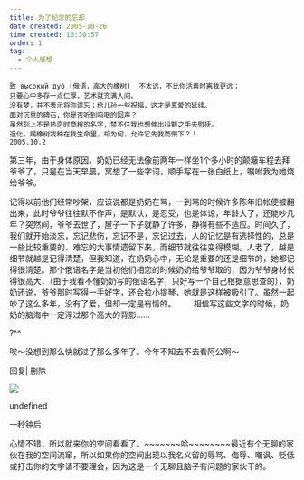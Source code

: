 ```yaml
---
title: 为了纪念的忘却 
date created: 2005-10-26
time created: 10:30:57
order: 1
tag:
  - 个人感想
--- 
```


	致 высокий дуб (俄语，高大的橡树)  不太远，不比你活着时离我更远；
	只要心中多存一点仁厚，艺术就充满人间。 
	没有梦，并不表示将你遗忘；给儿孙一些祝福，这才是真爱的延续。 
	面对沉重的碑石，你是否听到呜咽的回声？
	虽然刻上不是热恋时商榷的名字，禁不住我也想伸出抖颤之手去慰抚。 
	造化，赐橡树栽种在我生命里，却为何，允许它先我而倒下？！  
	2005.10.2        

第三年，由于身体原因，奶奶已经无法像前两年一样坐1个多小时的颠簸车程去拜爷爷了，只是在当天早晨，冥想了一些字词，顺手写在一张白纸上，嘱咐我为她烧给爷爷。       

记得以前他们经常吵架，应该说都是奶奶在骂，一到骂的时候许多陈年旧帐便被翻出来，此时爷爷往往默不作声，是默认，是忍受，也是体谅，年龄大了，还能吵几年？突然间，爷爷去世了，屋子一下子就静了许多，静得有些不适应。时间久了，我们就开始淡忘，忘记悲伤，忘记不是，忘记过去，人的记忆是有选择性的，总是一些比较重要的、难忘的大事情遗留下来，而细节就往往变得模糊。人老了，越是细节就越是记得清楚，但我知道，在奶奶心中，无论是重要的还是细节的，她都记得很清楚。那个俄语名字是当初他们相恋的时候奶奶给爷爷取的，因为爷爷身材长得很高大，（由于我看不懂奶奶写的俄语名字，只好写一个自己根据意思查的），奶奶还说，爷爷那时写得一手好字，还会拉小提琴，她就是这样被吸引了。虽然一起吵了这么多年，没有了爱，但却一定是有情的。       
相信写这些文字的时候，奶奶的脑海中一定浮过那个高大的背影......

?^^

唉～没想到那么快就过了那么多年了。今年不知去不去看阿公啊～

回复| 删除

![](http://b.bst.126.net/common/face60.png)

undefined

一秒钟后

心情不错，所以就来你的空间看看了。~~~~~~~哈~~~~~~~~最近有个无聊的家伙在我的空间流窜，所以如果你的空间出现以我名义留的辱骂、侮辱、嘲讽、贬低或打击你的文字请不要理会，因为这是一个无聊且脑子有问题的家伙干的。